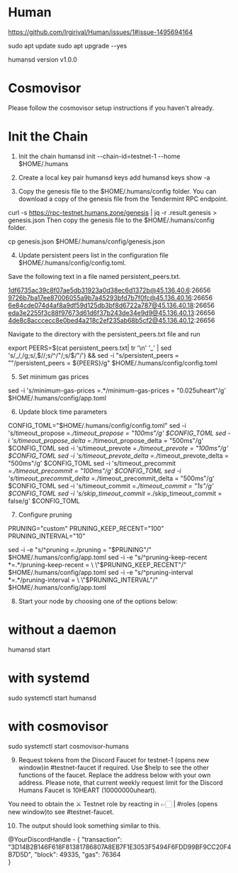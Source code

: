 # Human

https://github.com/Irgirival/Human/issues/1#issue-1495694164

sudo apt update
sudo apt upgrade --yes

humansd version
v1.0.0


# Cosmovisor

Please follow the cosmovisor setup instructions if you haven't already.

# Init the Chain

1. Init the chain
humansd init <moniker-name> --chain-id=testnet-1 --home $HOME/.humans

2. Create a local key pair
humansd keys add <key-name>
humansd keys show <key-name> -a

3. Copy the genesis file to the $HOME/.humans/config folder.
   You can download a copy of the genesis file from the Tendermint RPC endpoint.
   
 curl -s https://rpc-testnet.humans.zone/genesis | jq -r .result.genesis > genesis.json
Then copy the genesis file to the $HOME/.humans/config folder.

cp genesis.json $HOME/.humans/config/genesis.json

4. Update persistent peers list in the configuration file 
$HOME/.humans/config/config.toml.

Save the following text in a file named persistent_peers.txt.

1df6735ac39c8f07ae5db31923a0d38ec6d1372b@45.136.40.6:26656
9726b7ba17ee87006055a9b7a45293bfd7b7f0fc@45.136.40.16:26656
6e84cde074d4af8a9df59d125db3bf8d6722a787@45.136.40.18:26656
eda3e2255f3c88f97673d61d6f37b243de34e9d9@45.136.40.13:26656
4de8c8acccecc8e0bed4a218c2ef235ab68b5cf2@45.136.40.12:26656

Navigate to the directory with the persistent_peers.txt file and run

export PEERS=$(cat persistent_peers.txt| tr '\n' '_' | sed 's/_/,/g;s/,$//;s/^/"/;s/$/"/') && sed -i "s/persistent_peers = \"\"/persistent_peers = ${PEERS}/g" $HOME/.humans/config/config.toml

5. Set minimum gas prices

sed -i 's/minimum-gas-prices =.*/minimum-gas-prices = "0.025uheart"/g' $HOME/.humans/config/app.toml

6. Update block time parameters

CONFIG_TOML="$HOME/.humans/config/config.toml"
 sed -i 's/timeout_propose =.*/timeout_propose = "100ms"/g' $CONFIG_TOML
 sed -i 's/timeout_propose_delta =.*/timeout_propose_delta = "500ms"/g' $CONFIG_TOML
 sed -i 's/timeout_prevote =.*/timeout_prevote = "100ms"/g' $CONFIG_TOML
 sed -i 's/timeout_prevote_delta =.*/timeout_prevote_delta = "500ms"/g' $CONFIG_TOML
 sed -i 's/timeout_precommit =.*/timeout_precommit = "100ms"/g' $CONFIG_TOML
 sed -i 's/timeout_precommit_delta =.*/timeout_precommit_delta = "500ms"/g' $CONFIG_TOML
 sed -i 's/timeout_commit =.*/timeout_commit = "1s"/g' $CONFIG_TOML
 sed -i 's/skip_timeout_commit =.*/skip_timeout_commit = false/g' $CONFIG_TOML

7. Configure pruning

PRUNING="custom"
PRUNING_KEEP_RECENT="100"
PRUNING_INTERVAL="10"

sed -i -e "s/^pruning *=.*/pruning = \"$PRUNING\"/" $HOME/.humans/config/app.toml
sed -i -e "s/^pruning-keep-recent *=.*/pruning-keep-recent = \
\"$PRUNING_KEEP_RECENT\"/" $HOME/.humans/config/app.toml
sed -i -e "s/^pruning-interval *=.*/pruning-interval = \
\"$PRUNING_INTERVAL\"/" $HOME/.humans/config/app.toml

8. Start your node by choosing one of the options below:

# without a daemon
humansd start

# with systemd
sudo systemctl start humansd

# with cosmovisor
sudo systemctl start cosmovisor-humans

9. Request tokens from the Discord Faucet for testnet-1 (opens new window)in #testnet-faucet if required. Use $help to see the other functions of the faucet. Replace the address below with your own address. Please note, that current weekly request limit for the Discord Humans Faucet is 10HEART (10000000uheart).
 
  You need to obtain the ⚔️ Testnet role by reacting in 👉🏻 | #roles (opens new window)to see #testnet-faucet.
  
10. The output should look something similar to this.
  
  @YourDiscordHandle - {
"transaction": "3D14B2B146F618F81381786807A8EB7F1E3053F5494F6FDD99BF9CC20F4B7D5D",
"block": 49335,
"gas": 76364    
}
